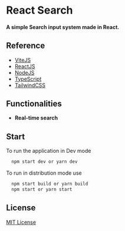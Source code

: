 # React Search

#### A simple Search input system made in React.

## Reference

 - [ViteJS](https://vitejs.dev/)
 - [ReactJS](https://reactjs.org)
 - [NodeJS](https://nodejs.org/)
 - [TypeScript](https://www.typescriptlang.org/)
 - [TailwindCSS](https://tailwindcss.com/)
## Functionalities

- **Real-time search**

## Start

To run the application in Dev mode

```bash
  npm start dev or yarn dev
```

To run in distribution mode use

```bash
  npm start build or yarn build
  npm start or yarn start
```

## License

[MIT License](https://github.com/7Silva/React_Search/blob/main/LICENSE)